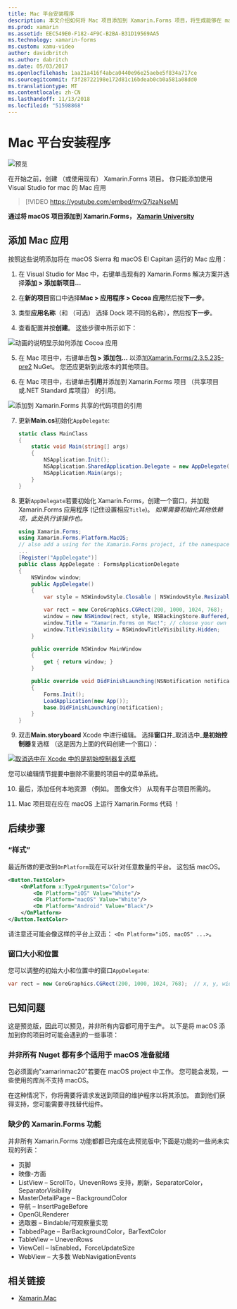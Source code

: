 ```yaml
---
title: Mac 平台安装程序
description: 本文介绍如何将 Mac 项目添加到 Xamarin.Forms 项目，将生成能够在 macOS Sierra 和 macOS El Capitan 上运行的应用。
ms.prod: xamarin
ms.assetid: EEC549E0-F182-4F9C-B2BA-B31D19569AA5
ms.technology: xamarin-forms
ms.custom: xamu-video
author: davidbritch
ms.author: dabritch
ms.date: 05/03/2017
ms.openlocfilehash: 1aa21a416f4abca0440e96e25aebe5f834a717ce
ms.sourcegitcommit: f3f28722198e172d81c16bdeab0cb0a581a08dd0
ms.translationtype: MT
ms.contentlocale: zh-CN
ms.lasthandoff: 11/13/2018
ms.locfileid: "51598868"
---
```

# <a name="mac-platform-setup"></a>Mac 平台安装程序

![预览](~/media/shared/preview.png)

在开始之前，创建 （或使用现有） Xamarin.Forms 项目。
你只能添加使用 Visual Studio for mac 的 Mac 应用

> [!VIDEO https://youtube.com/embed/mvQ7jzaNseM]

**通过将 macOS 项目添加到 Xamarin.Forms， [Xamarin University](https://university.xamarin.com/)**

## <a name="adding-a-mac-app"></a>添加 Mac 应用

按照这些说明添加将在 macOS Sierra 和 macOS El Capitan 运行的 Mac 应用：

1. 在 Visual Studio for Mac 中，右键单击现有的 Xamarin.Forms 解决方案并选择**添加 > 添加新项目...**

2. 在**新的项目**窗口中选择**Mac > 应用程序 > Cocoa 应用**然后按**下一步**。

3. 类型**应用名称**（和 （可选） 选择 Dock 项不同的名称），然后按**下一步**。

4. 查看配置并按**创建**。 这些步骤中所示如下：

  ![动画的说明显示如何添加 Cocoa 应用](mac-images/add-macos-proj.gif)

5. 在 Mac 项目中，右键单击**包 > 添加包...** 以添加[Xamarin.Forms/2.3.5.235-pre2](https://www.nuget.org/packages/Xamarin.Forms/2.3.5.235-pre2) NuGet。 您还应更新到此版本的其他项目。

6. 在 Mac 项目中，右键单击**引用**并添加到 Xamarin.Forms 项目 （共享项目或.NET Standard 库项目） 的引用。

  ![添加到 Xamarin.Forms 共享的代码项目的引用](mac-images/references-sml.png)

7. 更新**Main.cs**初始化`AppDelegate`:

    ```csharp
    static class MainClass
    {
        static void Main(string[] args)
        {
            NSApplication.Init();
            NSApplication.SharedApplication.Delegate = new AppDelegate(); // add this line
            NSApplication.Main(args);
        }
    }
    ```

8. 更新`AppDelegate`若要初始化 Xamarin.Forms，创建一个窗口，并加载 Xamarin.Forms 应用程序 (记住设置相应`Title`)。 _如果需要初始化其他依赖项，此处执行该操作也。_

    ```csharp
    using Xamarin.Forms;
    using Xamarin.Forms.Platform.MacOS;
    // also add a using for the Xamarin.Forms project, if the namespace is different to this file
    ...
    [Register("AppDelegate")]
    public class AppDelegate : FormsApplicationDelegate
    {
        NSWindow window;
        public AppDelegate()
        {
            var style = NSWindowStyle.Closable | NSWindowStyle.Resizable | NSWindowStyle.Titled;

            var rect = new CoreGraphics.CGRect(200, 1000, 1024, 768);
            window = new NSWindow(rect, style, NSBackingStore.Buffered, false);
            window.Title = "Xamarin.Forms on Mac!"; // choose your own Title here
            window.TitleVisibility = NSWindowTitleVisibility.Hidden;
        }

        public override NSWindow MainWindow
        {
            get { return window; }
        }

        public override void DidFinishLaunching(NSNotification notification)
        {
            Forms.Init();
            LoadApplication(new App());
            base.DidFinishLaunching(notification); 
        }
    }
    ```

9. 双击**Main.storyboard** Xcode 中进行编辑。 选择**窗口**并_取消选中_**是初始控制器**复选框 （这是因为上面的代码创建一个窗口）：

  [![取消选中在 Xcode 中的是初始控制器复选框](mac-images/xcode-init-controller-sml.png)](mac-images/xcode-init-controller.png#lightbox)

  您可以编辑情节提要中删除不需要的项目中的菜单系统。

10. 最后，添加任何本地资源 （例如。 图像文件） 从现有平台项目所需的。

11. Mac 项目现在应在 macOS 上运行 Xamarin.Forms 代码 ！

## <a name="next-steps"></a>后续步骤

### <a name="styling"></a>“样式”

最近所做的更改到`OnPlatform`现在可以针对任意数量的平台。 这包括 macOS。

```xml
<Button.TextColor>
    <OnPlatform x:TypeArguments="Color">
        <On Platform="iOS" Value="White"/>
        <On Platform="macOS" Value="White"/>
        <On Platform="Android" Value="Black"/>
    </OnPlatform>
</Button.TextColor>
```

请注意还可能会像这样的平台上双击： `<On Platform="iOS, macOS" ...>`。

### <a name="window-size-and-position"></a>窗口大小和位置

您可以调整的初始大小和位置中的窗口`AppDelegate`:

```csharp
var rect = new CoreGraphics.CGRect(200, 1000, 1024, 768);  // x, y, width, height
```

## <a name="known-issues"></a>已知问题

这是预览版，因此可以预见，并非所有内容都可用于生产。 以下是将 macOS 添加到你的项目时可能会遇到的一些事项：

### <a name="not-all-nugets-are-ready-for-macos"></a>并非所有 Nuget 都有多个适用于 macOS 准备就绪

包必须面向"xamarinmac20"若要在 macOS project 中工作。 您可能会发现，一些使用的库尚不支持 macOS。

在这种情况下，你将需要将请求发送到项目的维护程序以将其添加。 直到他们获得支持，您可能需要寻找替代组件。

### <a name="missing-xamarinforms-features"></a>缺少的 Xamarin.Forms 功能

并非所有 Xamarin.Forms 功能都都已完成在此预览版中;下面是功能的一些尚未实现的列表：

* 页脚
* 映像-方面
* ListView – ScrollTo，UnevenRows 支持，刷新，SeparatorColor，SeparatorVisibility
* MasterDetailPage – BackgroundColor
* 导航 – InsertPageBefore
* OpenGLRenderer
* 选取器 – Bindable/可观察量实现
* TabbedPage – BarBackgroundColor，BarTextColor
* TableView – UnevenRows
* ViewCell – IsEnabled，ForceUpdateSize
* WebView – 大多数 WebNavigationEvents


## <a name="related-links"></a>相关链接

- [Xamarin.Mac](~/mac/index.yml)
